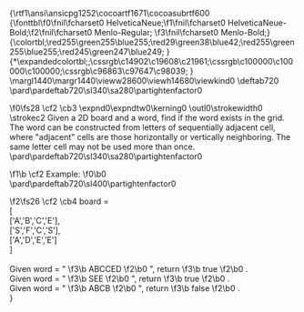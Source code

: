 {\rtf1\ansi\ansicpg1252\cocoartf1671\cocoasubrtf600
{\fonttbl\f0\fnil\fcharset0 HelveticaNeue;\f1\fnil\fcharset0 HelveticaNeue-Bold;\f2\fnil\fcharset0 Menlo-Regular;
\f3\fnil\fcharset0 Menlo-Bold;}
{\colortbl;\red255\green255\blue255;\red29\green38\blue42;\red255\green255\blue255;\red245\green247\blue249;
}
{\*\expandedcolortbl;;\cssrgb\c14902\c19608\c21961;\cssrgb\c100000\c100000\c100000;\cssrgb\c96863\c97647\c98039;
}
\margl1440\margr1440\vieww28600\viewh14680\viewkind0
\deftab720
\pard\pardeftab720\sl340\sa280\partightenfactor0

\f0\fs28 \cf2 \cb3 \expnd0\expndtw0\kerning0
\outl0\strokewidth0 \strokec2 Given a 2D board and a word, find if the word exists in the grid.\
The word can be constructed from letters of sequentially adjacent cell, where "adjacent" cells are those horizontally or vertically neighboring. The same letter cell may not be used more than once.\
\pard\pardeftab720\sl340\sa280\partightenfactor0

\f1\b \cf2 Example:
\f0\b0 \
\pard\pardeftab720\sl400\partightenfactor0

\f2\fs26 \cf2 \cb4 board =\
[\
  ['A','B','C','E'],\
  ['S','F','C','S'],\
  ['A','D','E','E']\
]\
\
Given word = "
\f3\b ABCCED
\f2\b0 ", return 
\f3\b true
\f2\b0 .\
Given word = "
\f3\b SEE
\f2\b0 ", return 
\f3\b true
\f2\b0 .\
Given word = "
\f3\b ABCB
\f2\b0 ", return 
\f3\b false
\f2\b0 .\
}